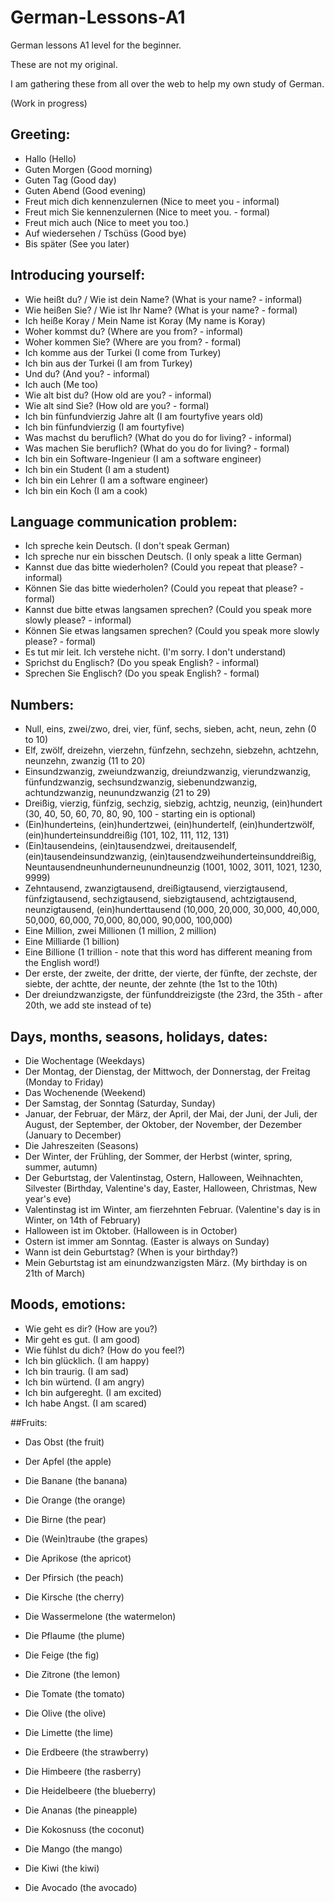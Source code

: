 # German-Lessons-A1
German lessons A1 level for the beginner.

These are not my original.

I am gathering these from all over the web to help my own study of German.

(Work in progress)

## Greeting:
- Hallo (Hello)
- Guten Morgen (Good morning)
- Guten Tag (Good day)
- Guten Abend (Good evening)
- Freut mich dich kennenzulernen (Nice to meet you - informal)
- Freut mich Sie kennenzulernen (Nice to meet you. - formal)
- Freut mich auch (Nice to meet you too.)
- Auf wiedersehen / Tschüss (Good bye)
- Bis später (See you later)

## Introducing yourself:
- Wie heißt du? / Wie ist dein Name? (What is your name? - informal)
- Wie heißen Sie? / Wie ist Ihr Name? (What is your name? - formal)
- Ich heiße Koray / Mein Name ist Koray (My name is Koray)
- Woher kommst du? (Where are you from? - informal)
- Woher kommen Sie? (Where are you from? - formal)
- Ich komme aus der Turkei (I come from Turkey)
- Ich bin aus der Turkei (I am from Turkey)
- Und du? (And you? - informal)
- Ich auch (Me too)
- Wie alt bist du?  (How old are you? - informal)
- Wie alt sind Sie? (How old are you? - formal)
- Ich bin fünfundvierzig Jahre alt (I am fourtyfive years old)
- Ich bin fünfundvierzig (I am fourtyfive)
- Was machst du beruflich? (What do you do for living? - informal)
- Was machen Sie beruflich? (What do you do for living? - formal)
- Ich bin ein Software-Ingenieur (I am a software engineer)
- Ich bin ein Student (I am a student)
- Ich bin ein Lehrer (I am a software engineer)
- Ich bin ein Koch (I am a cook)

## Language communication problem:
- Ich spreche kein Deutsch. (I don't speak German)
- Ich spreche nur ein bisschen Deutsch. (I only speak a litte German)
- Kannst due das bitte wiederholen? (Could you repeat that please? - informal)
- Können Sie das bitte wiederholen? (Could you repeat that please? - formal)
- Kannst due bitte etwas langsamen sprechen? (Could you speak more slowly please? - informal)
- Können Sie etwas langsamen sprechen? (Could you speak more slowly please? - formal)
- Es tut mir leit. Ich verstehe nicht. (I'm sorry. I don't understand)
- Sprichst du Englisch? (Do you speak English? - informal)
- Sprechen Sie Englisch? (Do you speak English? - formal)

## Numbers:
- Null, eins, zwei/zwo, drei, vier, fünf, sechs, sieben, acht, neun, zehn (0 to 10)
- Elf, zwölf, dreizehn, vierzehn, fünfzehn, sechzehn, siebzehn, achtzehn, neunzehn, zwanzig (11 to 20)
- Einsundzwanzig, zweiundzwanzig, dreiundzwanzig, vierundzwanzig, fünfundzwanzig, sechsundzwanzig, siebenundzwanzig, achtundzwanzig, neunundzwanzig (21 to 29)
- Dreißig, vierzig, fünfzig, sechzig, siebzig, achtzig, neunzig, (ein)hundert (30, 40, 50, 60, 70, 80, 90, 100 - starting ein is optional)
- (Ein)hunderteins, (ein)hundertzwei, (ein)hundertelf, (ein)hundertzwölf, (ein)hunderteinsunddreißig (101, 102, 111, 112, 131)
- (Ein)tausendeins, (ein)tausendzwei, dreitausendelf, (ein)tausendeinsundzwanzig, (ein)tausendzweihunderteinsunddreißig, Neuntausendneunhunderneunundneunzig (1001, 1002, 3011, 1021, 1230, 9999)
- Zehntausend, zwanzigtausend, dreißigtausend, vierzigtausend, fünfzigtausend, sechzigtausend, siebzigtausend, achtzigtausend, neunzigtausend, (ein)hunderttausend (10,000, 20,000, 30,000, 40,000, 50,000, 60,000, 70,000, 80,000, 90,000, 100,000)
- Eine Million, zwei Millionen (1 million, 2 million)
- Eine Milliarde (1 billion)
- Eine Billione (1 trillion - note that this word has different meaning from the English word!)
- Der erste, der zweite, der dritte, der vierte, der fünfte, der zechste, der siebte, der achtte, der neunte, der zehnte (the 1st to the 10th)
- Der dreiundzwanzigste, der fünfunddreizigste (the 23rd, the 35th - after 20th, we add ste instead of te)

## Days, months, seasons, holidays, dates:
- Die Wochentage (Weekdays)
- Der Montag, der Dienstag, der Mittwoch, der Donnerstag, der Freitag (Monday to Friday)
- Das Wochenende (Weekend)
- Der Samstag, der Sonntag (Saturday, Sunday)
- Januar, der Februar, der März, der April, der Mai, der Juni, der Juli, der August, der September, der Oktober, der November, der Dezember (January to December)
- Die Jahreszeiten (Seasons)
- Der Winter, der Frühling, der Sommer, der Herbst (winter, spring, summer, autumn)
- Der Geburtstag, der Valentinstag, Ostern, Halloween, Weihnachten, Silvester (Birthday, Valentine's day, Easter, Halloween, Christmas, New year's eve)
- Valentinstag ist im Winter, am fierzehnten Februar. (Valentine's day is in Winter, on 14th of February)
- Halloween ist im Oktober. (Halloween is in October)
- Ostern ist immer am Sonntag. (Easter is always on Sunday)
- Wann ist dein Geburtstag? (When is your birthday?)
- Mein Geburtstag ist am einundzwanzigsten März. (My birthday is on 21th of March)

## Moods, emotions:
- Wie geht es dir? (How are you?)
- Mir geht es gut. (I am good)
- Wie fühlst du dich? (How do you feel?)
- Ich bin glücklich. (I am happy)
- Ich bin traurig. (I am sad)
- Ich bin würtend. (I am angry)
- Ich bin aufgereght. (I am excited)
- Ich habe Angst. (I am scared)

##Fruits:
- Das Obst (the fruit)
- Der Apfel (the apple)
- Die Banane (the banana)
- Die Orange (the orange)
- Die Birne (the pear)
- Die (Wein)traube (the grapes)
- Die Aprikose (the apricot)
- Der Pfirsich (the peach)
- Die Kirsche (the cherry)
- Die Wassermelone (the watermelon)
- Die Pflaume (the plume)
- Die Feige (the fig)

- Die Zitrone (the lemon)
- Die Tomate (the tomato)
- Die Olive (the olive)
- Die Limette (the lime)

- Die Erdbeere (the strawberry)
- Die Himbeere (the rasberry)
- Die Heidelbeere (the blueberry)

- Die Ananas (the pineapple)
- Die Kokosnuss (the coconut)
- Die Mango (the mango)
- Die Kiwi (the kiwi)
- Die Avocado (the avocado)
